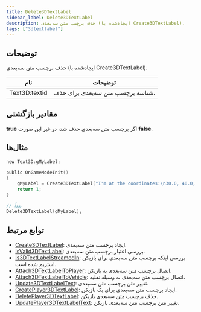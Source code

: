 ```yaml
---
title: Delete3DTextLabel
sidebar_label: Delete3DTextLabel
description: حذف برچسب متن سه‌بعدی (ایجادشده با Create3DTextLabel).
tags: ["3dtextlabel"]
---
```


## توضیحات

حذف برچسب متن سه‌بعدی (ایجادشده با Create3DTextLabel).

| نام           | توضیحات                                        |
| ------------- | ---------------------------------------------- |
| Text3D:textid | شناسه برچسب متن سه‌بعدی برای حذف. |

## مقادیر بازگشتی

**true** اگر برچسب متن سه‌بعدی حذف شد، در غیر این صورت **false**.

## مثال‌ها

```c
new Text3D:gMyLabel;

public OnGameModeInit()
{
    gMyLabel = Create3DTextLabel("I'm at the coordinates:\n30.0, 40.0, 50.0", 0x008080FF, 30.0, 40.0, 50.0, 40.0, 0, false);
    return 1;
}

// بعداً
Delete3DTextLabel(gMyLabel);
```

## توابع مرتبط

- [Create3DTextLabel](Create3DTextLabel): ایجاد برچسب متن سه‌بعدی.
- [IsValid3DTextLabel](IsValid3DTextLabel): بررسی اعتبار برچسب متن سه‌بعدی.
- [Is3DTextLabelStreamedIn](Is3DTextLabelStreamedIn): بررسی اینکه برچسب متن سه‌بعدی برای بازیکن استریم شده است.
- [Attach3DTextLabelToPlayer](Attach3DTextLabelToPlayer): اتصال برچسب متن سه‌بعدی به بازیکن.
- [Attach3DTextLabelToVehicle](Attach3DTextLabelToVehicle): اتصال برچسب متن سه‌بعدی به وسیله نقلیه.
- [Update3DTextLabelText](Update3DTextLabelText): تغییر متن برچسب متن سه‌بعدی.
- [CreatePlayer3DTextLabel](CreatePlayer3DTextLabel): ایجاد برچسب متن سه‌بعدی برای یک بازیکن.
- [DeletePlayer3DTextLabel](DeletePlayer3DTextLabel): حذف برچسب متن سه‌بعدی بازیکن.
- [UpdatePlayer3DTextLabelText](UpdatePlayer3DTextLabelText): تغییر متن برچسب متن سه‌بعدی بازیکن.
